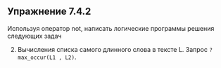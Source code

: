 ## Упражнение 7.4.2

Используя оператор not, написать логические программы решения следующих задач

2. Вычисления списка самого длинного слова в тексте L.
Запрос `? max_occur(L1 , L2)`.
